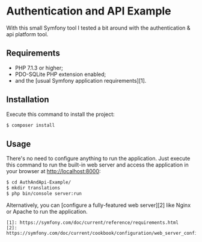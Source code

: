Authentication and API Example
========================

With this small Symfony tool I tested a bit around with the authentication & api platform tool. 

Requirements
------------

  * PHP 7.1.3 or higher;
  * PDO-SQLite PHP extension enabled;
  * and the [usual Symfony application requirements][1].

Installation
------------

Execute this command to install the project:

```bash
$ composer install
```

Usage
-----

There's no need to configure anything to run the application. Just execute this
command to run the built-in web server and access the application in your
browser at <http://localhost:8000>:

```bash
$ cd AuthAndApi-Example/
$ mkdir translations
$ php bin/console server:run
```

Alternatively, you can [configure a fully-featured web server][2] like Nginx
or Apache to run the application.


```
[1]: https://symfony.com/doc/current/reference/requirements.html
[2]: https://symfony.com/doc/current/cookbook/configuration/web_server_configuration.html

